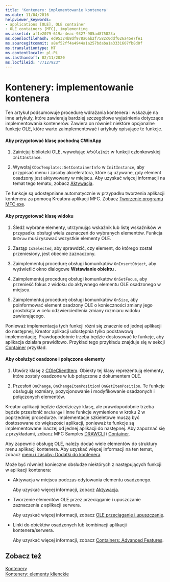 ```yaml
---
title: 'Kontenery: implementowanie kontenera'
ms.date: 11/04/2016
helpviewer_keywords:
- applications [OLE], OLE container
- OLE containers [MFC], implementing
ms.assetid: af1e2079-619a-4eac-9327-985ad875823a
ms.openlocfilehash: ed95324b8df978a6ab2f7582c0ddf626a45e7fe1
ms.sourcegitcommit: a8ef52ff4a4944a1a257bdaba1a3331607fb8d0f
ms.translationtype: MT
ms.contentlocale: pl-PL
ms.lasthandoff: 02/11/2020
ms.locfileid: "77127923"
---
```

# <a name="containers-implementing-a-container"></a>Kontenery: implementowanie kontenera

Ten artykuł podsumowuje procedurę wdrażania kontenera i wskazuje na inne artykuły, które zawierają bardziej szczegółowe wyjaśnienia dotyczące implementowania kontenerów. Zawiera on również niektóre opcjonalne funkcje OLE, które warto zaimplementować i artykuły opisujące te funkcje.

#### <a name="to-prepare-your-cwinapp-derived-class"></a>Aby przygotować klasę pochodną CWinApp

1. Zainicjuj biblioteki OLE, wywołując `AfxOleInit` w funkcji członkowskiej `InitInstance`.

1. Wywołaj `CDocTemplate::SetContainerInfo` w `InitInstance`, aby przypisać menu i zasoby akceleratora, które są używane, gdy element osadzony jest aktywowany w miejscu. Aby uzyskać więcej informacji na temat tego tematu, zobacz [Aktywacja](../mfc/activation-cpp.md).

Te funkcje są udostępniane automatycznie w przypadku tworzenia aplikacji kontenera za pomocą Kreatora aplikacji MFC. Zobacz [Tworzenie programu MFC exe](../mfc/reference/mfc-application-wizard.md).

#### <a name="to-prepare-your-view-class"></a>Aby przygotować klasę widoku

1. Śledź wybrane elementy, utrzymując wskaźnik lub listę wskaźników w przypadku obsługi wielu zaznaczeń do wybranych elementów. Funkcja `OnDraw` musi rysować wszystkie elementy OLE.

1. Zastąp `IsSelected`, aby sprawdzić, czy element, do którego został przeniesiony, jest obecnie zaznaczony.

1. Zaimplementuj procedurę obsługi komunikatów `OnInsertObject`, aby wyświetlić okno dialogowe **Wstawianie obiektu** .

1. Zaimplementuj procedurę obsługi komunikatów `OnSetFocus`, aby przenieść fokus z widoku do aktywnego elementu OLE osadzonego w miejscu.

1. Zaimplementuj procedurę obsługi komunikatów `OnSize`, aby poinformować element osadzony OLE o konieczności zmiany jego prostokąta w celu odzwierciedlenia zmiany rozmiaru widoku zawierającego.

Ponieważ implementacja tych funkcji różni się znacznie od jednej aplikacji do następnej, Kreator aplikacji udostępnia tylko podstawową implementację. Prawdopodobnie trzeba będzie dostosować te funkcje, aby aplikacja działała prawidłowo. Przykład tego przykładu znajduje się w sekcji [Container](../overview/visual-cpp-samples.md) przykład.

#### <a name="to-handle-embedded-and-linked-items"></a>Aby obsłużyć osadzone i połączone elementy

1. Utwórz klasę z [COleClientItem](../mfc/reference/coleclientitem-class.md). Obiekty tej klasy reprezentują elementy, które zostały osadzone w lub połączone z dokumentem OLE.

1. Przesłoń `OnChange`, `OnChangeItemPosition`i `OnGetItemPosition`. Te funkcje obsługują rozmiary, pozycjonowanie i modyfikowanie osadzonych i połączonych elementów.

Kreator aplikacji będzie dziedziczyć klasę, ale prawdopodobnie trzeba będzie przesłonić `OnChange` i inne funkcje wymienione w kroku 2 w poprzedniej procedurze. Implementacje szkieletowe muszą być dostosowane do większości aplikacji, ponieważ te funkcje są implementowane inaczej od jednej aplikacji do następnej. Aby zapoznać się z przykładami, zobacz MFC Samples [DRAWCLI](../overview/visual-cpp-samples.md) i [Container](../overview/visual-cpp-samples.md).

Aby zapewnić obsługę OLE, należy dodać wiele elementów do struktury menu aplikacji kontenera. Aby uzyskać więcej informacji na ten temat, zobacz [menu i zasoby: Dodatki do kontenera](../mfc/menus-and-resources-container-additions.md).

Może być również konieczne obsłudze niektórych z następujących funkcji w aplikacji kontenera:

- Aktywacja w miejscu podczas edytowania elementu osadzonego.

   Aby uzyskać więcej informacji, zobacz [Aktywacja](../mfc/activation-cpp.md).

- Tworzenie elementów OLE przez przeciąganie i upuszczanie zaznaczenia z aplikacji serwera.

   Aby uzyskać więcej informacji, zobacz [OLE przeciąganie i upuszczanie](../mfc/drag-and-drop-ole.md).

- Linki do obiektów osadzonych lub kombinacji aplikacji kontenera/serwera.

   Aby uzyskać więcej informacji, zobacz [Containers: Advanced Features](../mfc/containers-advanced-features.md).

## <a name="see-also"></a>Zobacz też

[Kontenery](../mfc/containers.md)<br/>
[Kontenery: elementy klienckie](../mfc/containers-client-items.md)
